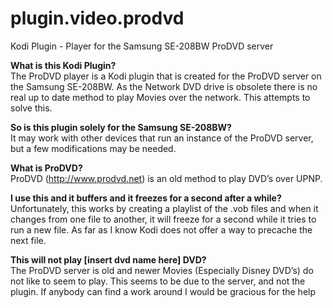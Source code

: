 # plugin.video.prodvd
Kodi Plugin - Player for the Samsung SE-208BW ProDVD server

<b>What is this Kodi Plugin?</b><br />
The ProDVD player is a Kodi plugin that is created for the ProDVD server on the Samsung SE-208BW.
As the Network DVD drive is obsolete there is no real up to date method to play Movies over the network. This attempts to solve this.

<b>So is this plugin solely for the Samsung SE-208BW?</b><br />
It may work with other devices that run an instance of the ProDVD server, but a few modifications may be needed.

<b>What is ProDVD?</b><br />
ProDVD (http://www.prodvd.net) is an old method to play DVD’s over UPNP.

<b>I use this and it buffers and it freezes for a second after a while?</b><br />
Unfortunately, this works by creating a playlist of the .vob files and when it changes from one file to another, it will freeze for a second while it tries to run a new file. As far as I know Kodi does not offer a way to precache the next file.

<b>This will not play [insert dvd name here] DVD?</b><br />
The ProDVD server is old and newer Movies (Especially Disney DVD’s) do not like to seem to play.
This seems to be due to the server, and not the plugin. If anybody can find a work around I would be gracious for the help
